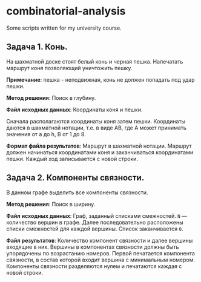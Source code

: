 # combinatorial-analysis
Some scripts written for my university course.

## Задача 1. Конь.
На шахматной доске стоят белый конь и черная пешка.  Напечатать 
маршрут коня позволяющий уничтожить пешку.

**Примечание**: пешка - неподвижная,  конь не должен  попадать  под  удар
пешки.

**Метод решения**: Поиск в глубину.

**Файл исходных данных**: Координаты коня и пешки.

Сначала располагаются координаты коня затем пешки. Координаты даются
в шахматной нотации, т.е. в виде AB, где A может принимать значения от a
до h, B от 1 до 8.

**Формат файла результатов**:
Маршрут в шахматной нотации.
Маршрут должен начинаться координатами коня и заканчиваться 
координатами пешки. Каждый ход записывается с новой строки.

## Задача 2. Компоненты связности.
В данном графе выделить все компоненты связности.

**Метод решения**: Поиск в ширину.
 
**Файл исходных данных**:
Граф, заданный списками смежностей.
`N` — количество вершин в графе. 
Далее последовательно расположены списки смежностей для каждой вершины. 
Список заканчивается `0`.

**Файл результатов**: Количество компонент  связности  и  далее  вершины  входящие  в  них.
Вершины в компонентах связности должны быть упорядочены по возрастанию 
номеров. Первой печатается компонента связности, в состав которой входит 
вершина с минимальным номером. Компоненты связности разделяются нулем и 
печатаются каждая с новой строки.
